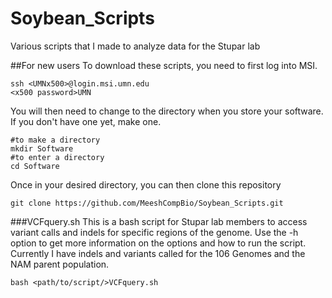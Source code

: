 # Soybean_Scripts
Various scripts that I made to analyze data for the Stupar lab

##For new users
To download these scripts, you need to first log into MSI.
```
ssh <UMNx500>@login.msi.umn.edu
<x500 password>UMN
```
You will then need to change to the directory when you store your software. If you don't have one yet, make one.
```
#to make a directory
mkdir Software
#to enter a directory
cd Software
```
Once in your desired directory, you can then clone this repository

`git clone https://github.com/MeeshCompBio/Soybean_Scripts.git`

###VCFquery.sh
This is a bash script for Stupar lab members to access variant calls and indels for specific regions of the genome. Use the -h option to get more information on the options and how to run the script. Currently I have indels and variants called for the 106 Genomes and the NAM parent population.

`bash <path/to/script/>VCFquery.sh`



